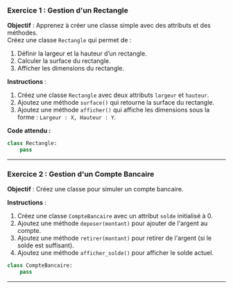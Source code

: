 ### **Exercice 1 : Gestion d'un Rectangle**
**Objectif** : Apprenez à créer une classe simple avec des attributs et des méthodes.  
Créez une classe `Rectangle` qui permet de :  
1. Définir la largeur et la hauteur d’un rectangle.  
2. Calculer la surface du rectangle.  
3. Afficher les dimensions du rectangle.  

**Instructions** :  
1. Créez une classe `Rectangle` avec deux attributs `largeur` et `hauteur`.  
2. Ajoutez une méthode `surface()` qui retourne la surface du rectangle.  
3. Ajoutez une méthode `afficher()` qui affiche les dimensions sous la forme : `Largeur : X, Hauteur : Y`.  

**Code attendu :**
```python
class Rectangle:
    pass
```

---

### **Exercice 2 : Gestion d'un Compte Bancaire**
**Objectif** : Créez une classe pour simuler un compte bancaire.  

**Instructions** :  
1. Créez une classe `CompteBancaire` avec un attribut `solde` initialisé à 0.  
2. Ajoutez une méthode `deposer(montant)` pour ajouter de l'argent au compte.  
3. Ajoutez une méthode `retirer(montant)` pour retirer de l'argent (si le solde est suffisant).  
4. Ajoutez une méthode `afficher_solde()` pour afficher le solde actuel.  

```python
class CompteBancaire:
    pass
```

---